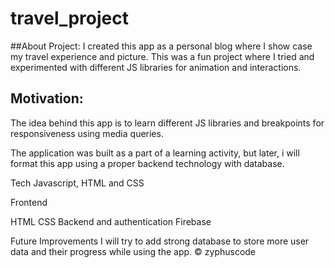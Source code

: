 # travel_project

##About Project:
 I created this app as a personal blog where I show case my travel experience and picture. This was a fun project where I tried and experimented with different JS libraries for animation and interactions.

## Motivation:
The idea behind this app is to learn different JS libraries and breakpoints for responsiveness using media queries.

The application was built as a part of a learning activity,  but later, i will format this app using a proper backend technology with database.

Tech
Javascript, HTML and CSS

Frontend

HTML
CSS
Backend and authentication Firebase

Future Improvements
I will try to add strong database to store more user data and their progress while using the app. © zyphuscode
